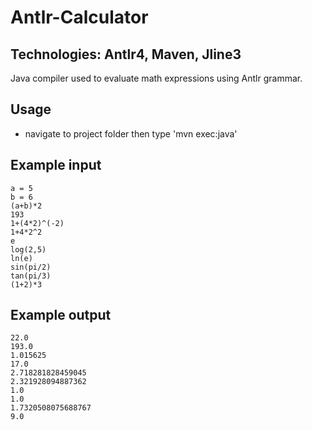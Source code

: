 # Antlr-Calculator

## Technologies: Antlr4, Maven, Jline3

Java compiler used to evaluate math expressions using Antlr grammar.

## Usage

- navigate to project folder then type 'mvn exec:java'

## Example input

```
a = 5
b = 6
(a+b)*2
193
1+(4*2)^(-2)
1+4*2^2
e
log(2,5)
ln(e)
sin(pi/2)
tan(pi/3)
(1+2)*3
```

## Example output

```
22.0
193.0
1.015625
17.0
2.718281828459045
2.321928094887362
1.0
1.0
1.7320508075688767
9.0
```
